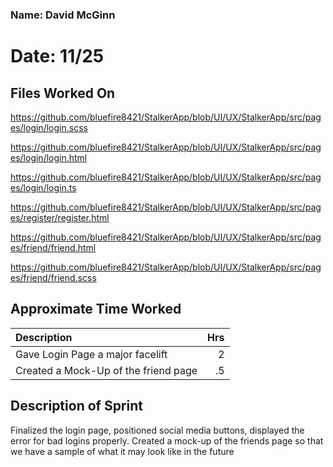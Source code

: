 ### Name: David McGinn
# Date: 11/25

## Files Worked On
https://github.com/bluefire8421/StalkerApp/blob/UI/UX/StalkerApp/src/pages/login/login.scss

https://github.com/bluefire8421/StalkerApp/blob/UI/UX/StalkerApp/src/pages/login/login.html

https://github.com/bluefire8421/StalkerApp/blob/UI/UX/StalkerApp/src/pages/login/login.ts

https://github.com/bluefire8421/StalkerApp/blob/UI/UX/StalkerApp/src/pages/register/register.html

https://github.com/bluefire8421/StalkerApp/blob/UI/UX/StalkerApp/src/pages/friend/friend.html

https://github.com/bluefire8421/StalkerApp/blob/UI/UX/StalkerApp/src/pages/friend/friend.scss


## Approximate Time Worked

| Description                             | Hrs  |
| :---------------------------------------| ---: |
| Gave Login Page a major facelift        | 2    |
| Created a Mock-Up of the friend page    | .5   |


## Description of Sprint
Finalized the login page, positioned social media buttons, displayed the error for bad logins properly.
Created a mock-up of the friends page so that we have a sample of what it may look like in the future
